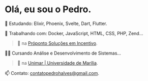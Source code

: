 # Olá, eu sou o Pedro.

🌱 Estudando: Elixir, Phoenix, Svelte, Dart, Flutter.

🔨 Trabalhando com: Docker, JavaScript, HTML, CSS, PHP, Zend...

> 💼 na [Próponto Soluções em Incentivo](https://www.linkedin.com/company/pr%C3%B3ponto/mycompany/).

👨‍💻 Cursando Análise e Desenvolvimento de Sistemas...

> 🏫 na [Unimar | Universidade de Marília](https://unimar.br/).

📫 Contato: contatopedrohalves@gmail.com.
  
<!-- <div>
  <img src="https://github-readme-stats.vercel.app/api/top-langs/?username=pedrohaveloso&layout=compact&theme=transparent&include_all_commits=true&count_private=true"/>
</div> 
<br />
<br /> -->
<!-- <div>
  <img height="50" src="https://cdn.jsdelivr.net/gh/devicons/devicon/icons/flutter/flutter-original.svg" />
  <img height="50" src="https://cdn.jsdelivr.net/gh/devicons/devicon/icons/dart/dart-original.svg" />
  <img height="50" src="https://cdn.jsdelivr.net/gh/devicons/devicon/icons/php/php-plain.svg" />
</div> -->

          
